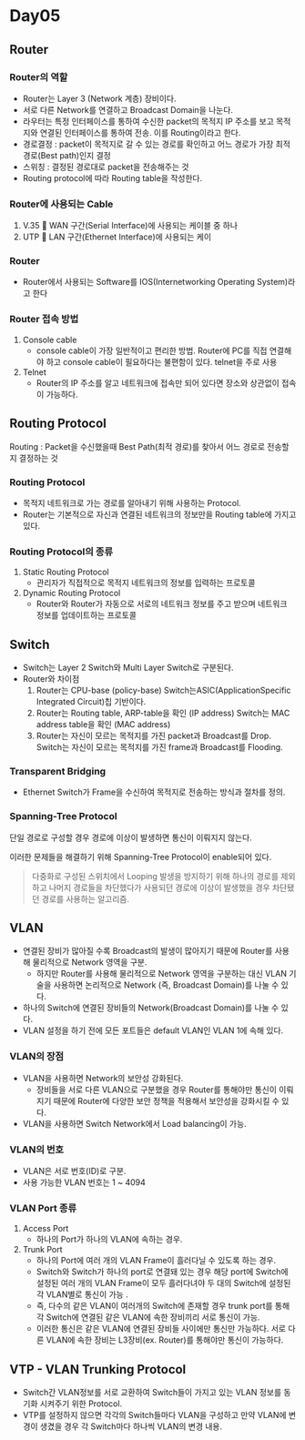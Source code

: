 # Day05

## Router
### Router의 역할
- Router는 Layer 3 (Network 계층) 장비이다.
- 서로 다른 Network를 연결하고 Broadcast Domain을 나눈다.
- 라우터는 특정 인터페이스를 통하여 수신한 packet의 목적지 IP 주소를 보고 목적지와 연결된 인터페이스를 통하여 전송.
이를 Routing이라고 한다.
- 경로결정 : packet이 목적지로 갈 수 있는 경로를 확인하고 어느 경로가 가장 최적경로(Best path)인지 결정
- 스위칭 : 결정된 경로대로 packet을 전송해주는 것
- Routing protocol에 따라 Routing table을 작성한다.

### Router에 사용되는 Cable
1. V.35  WAN 구간(Serial Interface)에 사용되는 케이블 중 하나
2. UTP  LAN 구간(Ethernet Interface)에 사용되는 케이

### Router
- Router에서 사용되는 Software를 IOS(Internetworking Operating System)라고 한다

### Router 접속 방법
1. Console cable
	- console cable이 가장 일반적이고 편리한 방법. Router에 PC를 직접 연결해야 하고 console cable이 필요하다는 불편함이 있다.  telnet을 주로 사용
2. Telnet
	- Router의 IP 주소를 알고 네트워크에 접속만 되어 있다면 장소와 상관없이 접속이 가능하다. 

## Routing Protocol
Routing : Packet을 수신했을때 Best Path(최적 경로)를 찾아서 어느 경로로 전송할지 결정하는 것

### Routing Protocol
- 목적지 네트워크로 가는 경로를 알아내기 위해 사용하는 Protocol.
- Router는 기본적으로 자신과 연결된 네트워크의 정보만을 Routing table에 가지고 있다. 

### Routing Protocol의 종류
1. Static Routing Protocol
	- 관리자가 직접적으로 목적지 네트워크의 정보를 입력하는 프로토콜
2. Dynamic Routing Protocol
	- Router와 Router가 자동으로 서로의 네트워크 정보를 주고 받으며 네트워크 정보를 업데이트하는 프로토콜


## Switch
- Switch는 Layer 2 Switch와 Multi Layer Switch로 구분된다.
- Router와 차이점
	1. Router는 CPU-base (policy-base) Switch는ASIC(ApplicationSpecific Integrated Circuit)칩 기반이다.
	2. Router는 Routing table, ARP-table을 확인 (IP address) Switch는 MAC address table을 확인 (MAC address)
	3. Router는 자신이 모르는 목적지를 가진 packet과 Broadcast를 Drop. Switch는 자신이 모르는 목적지를 가진 frame과 Broadcast를 Flooding.

### Transparent Bridging
- Ethernet Switch가 Frame을 수신하여 목적지로 전송하는 방식과 절차를 정의.

### Spanning-Tree Protocol
단일 경로로 구성할 경우 경로에 이상이 발생하면 통신이 이뤄지지 않는다. 

이러한 문제들을 해결하기 위해 Spanning-Tree Protocol이 enable되어 있다.

>  다중화로 구성된 스위치에서 Looping 발생을 방지하기 위해 하나의 경로를 제외하고 나머지 경로들을 차단했다가 사용되던 경로에 이상이 발생했을 경우 차단됐던 경로를 사용하는 알고리즘.

## VLAN
- 연결된 장비가 많아질 수록 Broadcast의 발생이 많아지기 때문에 Router를 사용해 물리적으로 Network 영역을 구분.
	- 하지만 Router를 사용해 물리적으로 Network 영역을 구분하는 대신 VLAN 기술을 사용하면 논리적으로 Network (즉, Broadcast Domain)를 나눌 수 있다.
- 하나의 Switch에 연결된 장비들의 Network(Broadcast Domain)를 나눌 수 있다.
- VLAN 설정을 하기 전에 모든 포트들은 default VLAN인 VLAN 1에 속해 있다.

### VLAN의 장점
- VLAN을 사용하면 Network의 보안성 강화된다.
	- 장비들을 서로 다른 VLAN으로 구분했을 경우 Router를 통해야만 통신이 이뤄지기 때문에 Router에 다양한 보안 정책을 적용해서 보안성을 강화시킬 수 있다.
- VLAN을 사용하면 Switch Network에서 Load balancing이 가능.

### VLAN의 번호
- VLAN은 서로 번호(ID)로 구분. 
- 사용 가능한 VLAN 번호는 1 ~ 4094

### VLAN Port 종류
1. Access Port
	- 하나의 Port가 하나의 VLAN에 속하는 경우.
2. Trunk Port
	- 하나의 Port에 여러 개의 VLAN Frame이 흘러다닐 수 있도록 하는 경우.
	- Switch와 Switch가 하나의 port로 연결돼 있는 경우 해당 port에 Switch에 설정된 여러 개의 VLAN Frame이 모두 흘러다녀야 두 대의 Switch에 설정된 각 VLAN별로 통신이 가능 .
	- 즉, 다수의 같은 VLAN이 여러개의 Switch에 존재할 경우 trunk port를 통해 각 Switch에 연결된 같은 VLAN에 속한 장비끼리 서로 통신이 가능.
	- 이러한 통신은 같은 VLAN에 연결된 장비들 사이에만 통신만 가능하다. 서로 다른 VLAN에 속한 장비는 L3장비(ex. Router)를 통해야만 통신이 가능하다.

## VTP - VLAN Trunking Protocol

- Switch간 VLAN정보를 서로 교환하여 Switch들이 가지고 있는 VLAN 정보를 동기화 시켜주기 위한 Protocol.
- VTP를 설정하지 않으면 각각의 Switch들마다 VLAN을 구성하고 만약 VLAN에 변경이 생겼을 경우 각 Switch마다 하나씩 VLAN의 변경 내용.





